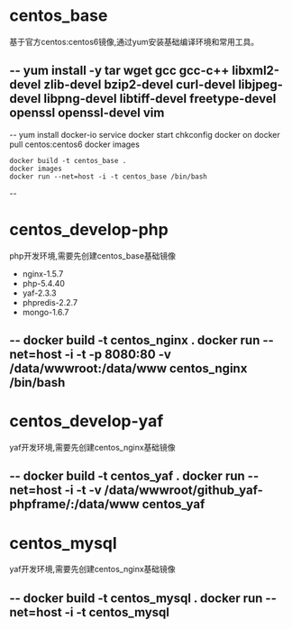 centos_base
==================

基于官方centos:centos6镜像,通过yum安装基础编译环境和常用工具。

--
    yum install -y tar wget gcc gcc-c++ libxml2-devel zlib-devel bzip2-devel curl-devel libjpeg-devel libpng-devel libtiff-devel freetype-devel openssl openssl-devel vim
--

--
    yum install docker-io
    service docker start
    chkconfig docker on
    docker pull centos:centos6
    docker images
	
	docker build -t centos_base .
    docker images
    docker run --net=host -i -t centos_base /bin/bash
--

centos_develop-php
==================

php开发环境,需要先创建centos_base基础镜像
 * nginx-1.5.7
 * php-5.4.40
 * yaf-2.3.3
 * phpredis-2.2.7
 * mongo-1.6.7

--
    docker build -t centos_nginx .
    docker run --net=host -i -t -p 8080:80 -v /data/wwwroot:/data/www centos_nginx /bin/bash
--

centos_develop-yaf
==================

yaf开发环境,需要先创建centos_nginx基础镜像

--
    docker build -t centos_yaf .
    docker run --net=host -i -t -v /data/wwwroot/github_yaf-phpframe/:/data/www centos_yaf
--

centos_mysql
==================

yaf开发环境,需要先创建centos_nginx基础镜像

--
    docker build -t centos_mysql .
    docker run --net=host -i -t centos_mysql
--
